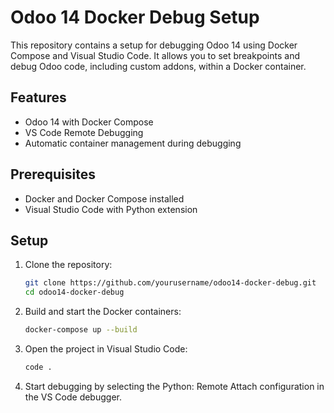 # Odoo 14 Docker Debug Setup

This repository contains a setup for debugging Odoo 14 using Docker Compose and Visual Studio Code. It allows you to set breakpoints and debug Odoo code, including custom addons, within a Docker container.

## Features

- Odoo 14 with Docker Compose
- VS Code Remote Debugging
- Automatic container management during debugging

## Prerequisites

- Docker and Docker Compose installed
- Visual Studio Code with Python extension

## Setup

1. Clone the repository:
   ```sh
   git clone https://github.com/yourusername/odoo14-docker-debug.git
   cd odoo14-docker-debug
2. Build and start the Docker containers:
   ```sh
   docker-compose up --build
3. Open the project in Visual Studio Code:
   ```sh
   code .
4. Start debugging by selecting the Python: Remote Attach configuration in the VS Code debugger.
